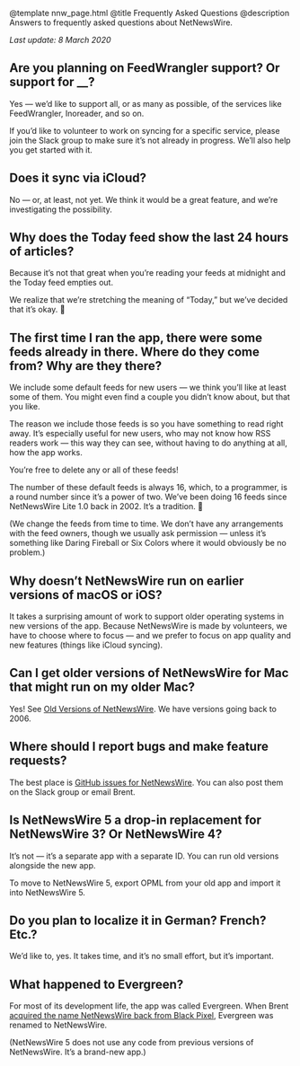 @template nnw_page.html
@title Frequently Asked Questions
@description Answers to frequently asked questions about NetNewsWire.

*Last update: 8 March 2020*

## Are you planning on FeedWrangler support? Or support for <strong>__</strong>?

Yes — we’d like to support all, or as many as possible, of the services like FeedWrangler, Inoreader, and so on.

If you’d like to volunteer to work on syncing for a specific service, please join the Slack group to make sure it’s not already in progress. We’ll also help you get started with it.

## Does it sync via iCloud?

No — or, at least, not yet. We think it would be a great feature, and we’re investigating the possibility.

## Why does the Today feed show the last 24 hours of articles?

Because it’s not that great when you’re reading your feeds at midnight and the Today feed empties out.

We realize that we’re stretching the meaning of “Today,” but we’ve decided that it’s okay. 🐣

## The first time I ran the app, there were some feeds already in there. Where do they come from? Why are they there?

We include some default feeds for new users — we think you’ll like at least some of them. You might even find a couple you didn’t know about, but that you like.

The reason we include those feeds is so you have something to read right away. It’s especially useful for new users, who may not know how RSS readers work — this way they can see, without having to do anything at all, how the app works.

You’re free to delete any or all of these feeds!

The number of these default feeds is always 16, which, to a programmer, is a round number since it’s a power of two. We’ve been doing 16 feeds since NetNewsWire Lite 1.0 back in 2002. It’s a tradition. 🐥

(We change the feeds from time to time. We don’t have any arrangements with the feed owners, though we usually ask permission — unless it’s something like Daring Fireball or Six Colors where it would obviously be no problem.)

## Why doesn’t NetNewsWire run on earlier versions of macOS or iOS?

It takes a surprising amount of work to support older operating systems in new versions of the app. Because NetNewsWire is made by volunteers, we have to choose where to focus — and we prefer to focus on app quality and new features (things like iCloud syncing).

## Can I get older versions of NetNewsWire for Mac that might run on my older Mac?

Yes! See [Old Versions of NetNewsWire](old-versions). We have versions going back to 2006.

## Where should I report bugs and make feature requests?

The best place is <a href="https://github.com/ranchero-software/NetNewsWire/issues">GitHub issues for NetNewsWire</a>. You can also post them on the Slack group or email Brent.

## Is NetNewsWire 5 a drop-in replacement for NetNewsWire 3? Or NetNewsWire 4?

It’s not — it’s a separate app with a separate ID. You can run old versions alongside the new app.

To move to NetNewsWire 5, export OPML from your old app and import it into NetNewsWire 5.

## Do you plan to localize it in German? French? Etc.?

We’d like to, yes. It takes time, and it’s no small effort, but it’s important.

## What happened to Evergreen?

For most of its development life, the app was called Evergreen. When Brent <a href="https://inessential.com/2018/08/31/netnewswire_comes_home">acquired the name NetNewsWire back from Black Pixel</a>, Evergreen was renamed to NetNewsWire.

(NetNewsWire 5 does not use any code from previous versions of NetNewsWire. It’s a brand-new app.)
